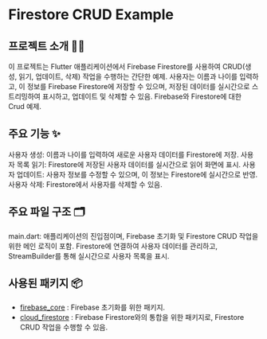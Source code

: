 # Firestore CRUD Example

## 프로젝트 소개 👨‍💻
이 프로젝트는 Flutter 애플리케이션에서 Firebase Firestore를 사용하여 CRUD(생성, 읽기, 업데이트, 삭제) 작업을 수행하는 간단한 예제. 사용자는 이름과 나이를 입력하고, 이 정보를 Firebase Firestore에 저장할 수 있으며, 저장된 데이터를 실시간으로 스트리밍하여 표시하고, 업데이트 및 삭제할 수 있음. Firebase와 Firestore에 대한 Crud 예제.

## 주요 기능 ✨
사용자 생성: 이름과 나이를 입력하여 새로운 사용자 데이터를 Firestore에 저장.
사용자 목록 읽기: Firestore에 저장된 사용자 데이터를 실시간으로 읽어 화면에 표시.
사용자 업데이트: 사용자 정보를 수정할 수 있으며, 이 정보는 Firestore에 실시간으로 반영.
사용자 삭제: Firestore에서 사용자를 삭제할 수 있음.

## 주요 파일 구조 🗂️
main.dart: 애플리케이션의 진입점이며, Firebase 초기화 및 Firestore CRUD 작업을 위한 메인 로직이 포함.
Firestore에 연결하여 사용자 데이터를 관리하고, StreamBuilder를 통해 실시간으로 사용자 목록을 표시.

## 사용된 패키지 📦
- [firebase_core](https://pub.dev/packages/firebase_core) : Firebase 초기화를 위한 패키지.
- [cloud_firestore](https://pub.dev/packages/cloud_firestore) : Firebase Firestore와의 통합을 위한 패키지로, Firestore CRUD 작업을 수행할 수 있음.
